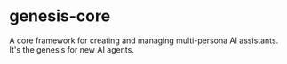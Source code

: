 # genesis-core
A core framework for creating and managing multi-persona AI assistants. It's the genesis for new AI agents.
